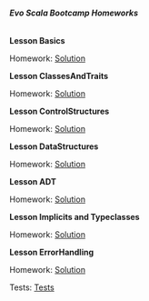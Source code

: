 ###### **Evo Scala Bootcamp Homeworks**

**Lesson Basics**

Homework: [Solution](https://github.com/SergejsBogdanovs/evo-scala-bootcamp-homework/blob/master/src/main/scala/lv/sbogdano/evo/scala/bootcamp/homework/basics/Basics.scala)

**Lesson ClassesAndTraits**

Homework: [Solution](https://github.com/SergejsBogdanovs/evo-scala-bootcamp-homework/blob/master/src/main/scala/lv/sbogdano/evo/scala/bootcamp/homework/classes_and_traits/ClassesAndTraits.scala)

**Lesson ControlStructures**

Homework: [Solution](https://github.com/SergejsBogdanovs/evo-scala-bootcamp-homework/blob/master/src/main/scala/lv/sbogdano/evo/scala/bootcamp/homework/control_structures/ControlStructures.scala)

**Lesson DataStructures**

Homework: [Solution](https://github.com/SergejsBogdanovs/evo-scala-bootcamp-homework/blob/master/src/main/scala/lv/sbogdano/evo/scala/bootcamp/homework/data_structures/DataStructures.scala)

**Lesson ADT**

Homework: [Solution](https://github.com/SergejsBogdanovs/evo-scala-bootcamp-homework/tree/master/src/main/scala/lv/sbogdano/evo/scala/bootcamp/homework/adt)

**Lesson Implicits and Typeclasses**

Homework: [Solution](https://github.com/SergejsBogdanovs/evo-scala-bootcamp-homework/blob/master/src/main/scala/lv/sbogdano/evo/scala/bootcamp/homework/implicits_and_typeclasses/ImplicitsHomework.scala)

**Lesson ErrorHandling**

Homework: [Solution](https://github.com/SergejsBogdanovs/evo-scala-bootcamp-homework/blob/master/src/main/scala/lv/sbogdano/evo/scala/bootcamp/homework/error_handling/Homework.scala)

Tests: [Tests](https://github.com/SergejsBogdanovs/evo-scala-bootcamp-homework/blob/master/src/test/scala/lv/sbogdano/evo/scala/bootcamp/homework/error_handling/HomeworkSpec.scala)
